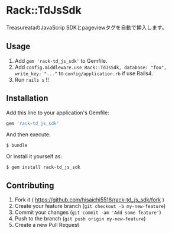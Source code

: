 # Rack::TdJsSdk

TreasureataのJavaScrip SDKとpageviewタグを自動で挿入します。

## Usage

1. Add `gem 'rack-td_js_sdk'` to Gemfile.
2. Add `config.middleware.use Rack::TdJsSdk, database: "foo", write_key: "..."` to `config/application.rb` if use Rails4.
3. Run `rails s` !!

## Installation

Add this line to your application's Gemfile:

```ruby
gem 'rack-td_js_sdk'
```

And then execute:

    $ bundle

Or install it yourself as:

    $ gem install rack-td_js_sdk

## Contributing

1. Fork it ( https://github.com/hisaichi5518/rack-td_js_sdk/fork )
2. Create your feature branch (`git checkout -b my-new-feature`)
3. Commit your changes (`git commit -am 'Add some feature'`)
4. Push to the branch (`git push origin my-new-feature`)
5. Create a new Pull Request
